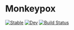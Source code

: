 # Monkeypox

[![Stable](https://img.shields.io/badge/docs-stable-blue.svg)](https://Song921012.github.io/Monkeypox.jl/stable/)
[![Dev](https://img.shields.io/badge/docs-dev-blue.svg)](https://Song921012.github.io/Monkeypox.jl/dev/)
[![Build Status](https://github.com/Song921012/Monkeypox.jl/actions/workflows/CI.yml/badge.svg?branch=master)](https://github.com/Song921012/Monkeypox.jl/actions/workflows/CI.yml?query=branch%3Amaster)
